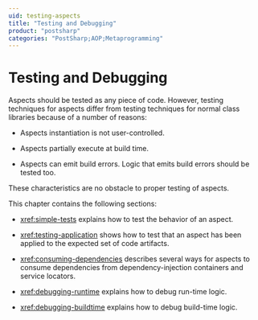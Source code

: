 ```yaml
---
uid: testing-aspects
title: "Testing and Debugging"
product: "postsharp"
categories: "PostSharp;AOP;Metaprogramming"
---
```

# Testing and Debugging

Aspects should be tested as any piece of code. However, testing techniques for aspects differ from testing techniques for normal class libraries because of a number of reasons:

* Aspects instantiation is not user-controlled.

* Aspects partially execute at build time.

* Aspects can emit build errors. Logic that emits build errors should be tested too.

These characteristics are no obstacle to proper testing of aspects.

This chapter contains the following sections:

* <xref:simple-tests> explains how to test the behavior of an aspect. 

* <xref:testing-application> shows how to test that an aspect has been applied to the expected set of code artifacts. 

* <xref:consuming-dependencies> describes several ways for aspects to consume dependencies from dependency-injection containers and service locators. 

* <xref:debugging-runtime> explains how to debug run-time logic. 

* <xref:debugging-buildtime> explains how to debug build-time logic. 

